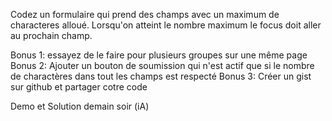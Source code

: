 Codez un formulaire qui prend des champs avec un maximum de characteres alloué. Lorsqu'on atteint le nombre maximum le focus doit aller au prochain champ. 

Bonus 1: essayez de le faire pour plusieurs groupes sur une même page
Bonus 2: Ajouter un bouton de soumission qui n'est actif que si le nombre de charactères dans tout les champs est respecté
Bonus 3: Créer un gist sur github et partager cotre code

Demo et Solution demain soir (iA)